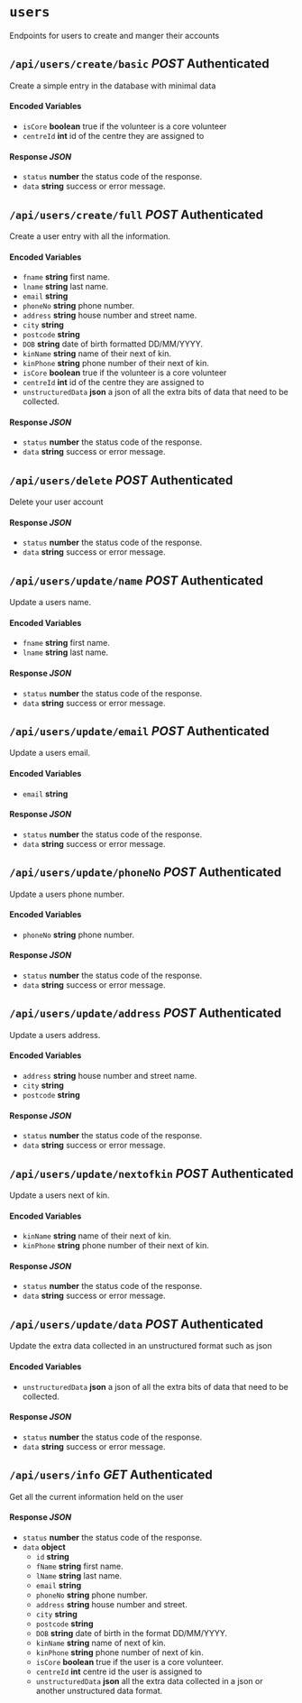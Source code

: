 # `users`
Endpoints for users to create and manger their accounts

## `/api/users/create/basic` *POST* **Authenticated**
Create a simple entry in the database with minimal data

#### Encoded Variables 
* `isCore` **boolean** true if the volunteer is a core volunteer
* `centreId` **int** id of the centre they are assigned to

#### Response *JSON*
* `status` **number** the status code of the response.
* `data` **string** success or error message.



## `/api/users/create/full` *POST* **Authenticated**
Create a user entry with all the information.

#### Encoded Variables 
* `fname` **string** first name.
* `lname` **string** last name.
* `email` **string**
* `phoneNo` **string** phone number.
* `address` **string** house number and street name.
* `city` **string**
* `postcode` **string**
* `DOB` **string** date of birth formatted DD/MM/YYYY.
* `kinName` **string** name of their next of kin.
* `kinPhone` **string** phone number of their next of kin.
* `isCore` **boolean** true if the volunteer is a core volunteer
* `centreId` **int** id of the centre they are assigned to
* `unstructuredData` **json** a json of all the extra bits of data that need to be collected.

#### Response *JSON*
* `status` **number** the status code of the response.
* `data` **string** success or error message.


## `/api/users/delete` *POST* **Authenticated**
Delete your user account

#### Response *JSON*
* `status` **number** the status code of the response.
* `data` **string** success or error message.



## `/api/users/update/name` *POST* **Authenticated**
Update a users name.

#### Encoded Variables
* `fname` **string** first name.
* `lname` **string** last name.

#### Response *JSON*
* `status` **number** the status code of the response.
* `data` **string** success or error message.



## `/api/users/update/email` *POST* **Authenticated**
Update a users email.

#### Encoded Variables
* `email` **string**

#### Response *JSON*
* `status` **number** the status code of the response.
* `data` **string** success or error message.



## `/api/users/update/phoneNo` *POST* **Authenticated**
Update a users phone number.

#### Encoded Variables
* `phoneNo` **string** phone number.

#### Response *JSON*
* `status` **number** the status code of the response.
* `data` **string** success or error message.



## `/api/users/update/address` *POST* **Authenticated**
Update a users address.

#### Encoded Variables
* `address` **string** house number and street name.
* `city` **string**
* `postcode` **string**

#### Response *JSON*
* `status` **number** the status code of the response.
* `data` **string** success or error message.


## `/api/users/update/nextofkin` *POST* **Authenticated**
Update a users next of kin.

#### Encoded Variables
* `kinName` **string** name of their next of kin.
* `kinPhone` **string** phone number of their next of kin.

#### Response *JSON*
* `status` **number** the status code of the response.
* `data` **string** success or error message.



## `/api/users/update/data` *POST* **Authenticated**
Update the extra data collected in an unstructured format such as json

#### Encoded Variables
* `unstructuredData` **json** a json of all the extra bits of data that need to be collected.

#### Response *JSON*
* `status` **number** the status code of the response.
* `data` **string** success or error message.



## `/api/users/info` *GET* **Authenticated**
Get all the current information held on the user

#### Response *JSON*
* `status` **number** the status code of the response.
* `data` **object**
	* `id` **string**
	* `fName` **string** first name.
	* `lName` **string** last name.
	* `email` **string**
	* `phoneNo` **string** phone number.
	* `address` **string** house number and street.
	* `city` **string**
	* `postcode` **string**
	* `DOB` **string** date of birth in the format DD/MM/YYYY.
	* `kinName` **string** name of next of kin.
	* `kinPhone` **string** phone number of next of kin.
	* `isCore` **boolean** true if the user is a core volunteer.
	* `centreId` **int** centre id the user is assigned to
	* `unstructuredData` **json** all the extra data collected in a json or another unstructured data format. 